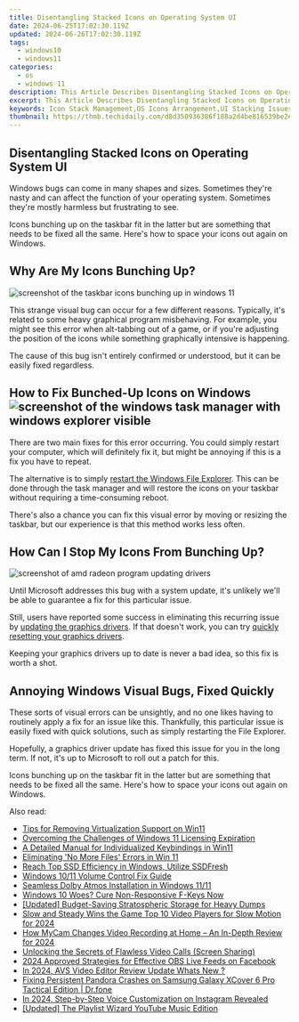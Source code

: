```yaml
---
title: Disentangling Stacked Icons on Operating System UI
date: 2024-06-25T17:02:30.119Z
updated: 2024-06-26T17:02:30.119Z
tags:
  - windows10
  - windows11
categories:
  - os
  - windows 11
description: This Article Describes Disentangling Stacked Icons on Operating System UI
excerpt: This Article Describes Disentangling Stacked Icons on Operating System UI
keywords: Icon Stack Management,OS Icons Arrangement,UI Stacking Issues,UI Icon Organization,Operating System Symbols,Display Order Optimization,Interface Icons Placement
thumbnail: https://thmb.techidaily.com/d8d350936386f188a2d4be816539be2eaee7c30695c76166aa925348b0ff1b74.jpg
---
```


## Disentangling Stacked Icons on Operating System UI

 Windows bugs can come in many shapes and sizes. Sometimes they're nasty and can affect the function of your operating system. Sometimes they're mostly harmless but frustrating to see.

 Icons bunching up on the taskbar fit in the latter but are something that needs to be fixed all the same. Here's how to space your icons out again on Windows.

## Why Are My Icons Bunching Up?

![screenshot of the taskbar icons bunching up in windows 11](https://static1.makeuseofimages.com/wordpress/wp-content/uploads/2023/05/screenshot_of_windows_11_bug_icons_bunching_up.jpg)

 This strange visual bug can occur for a few different reasons. Typically, it's related to some heavy graphical program misbehaving. For example, you might see this error when alt-tabbing out of a game, or if you're adjusting the position of the icons while something graphically intensive is happening.

 The cause of this bug isn't entirely confirmed or understood, but it can be easily fixed regardless.

## How to Fix Bunched-Up Icons on Windows ![screenshot of the windows task manager with windows explorer visible](https://static1.makeuseofimages.com/wordpress/wp-content/uploads/2023/05/screenshot_of_windows_task_manager_explorer.jpg)

 There are two main fixes for this error occurring. You could simply restart your computer, which will definitely fix it, but might be annoying if this is a fix you have to repeat.

 The alternative is to simply [restart the Windows File Explorer](https://www.makeuseof.com/ways-to-restart-file-explorer-windows-10/). This can be done through the task manager and will restore the icons on your taskbar without requiring a time-consuming reboot.

 There's also a chance you can fix this visual error by moving or resizing the taskbar, but our experience is that this method works less often.

## How Can I Stop My Icons From Bunching Up?

![screenshot of amd radeon program updating drivers](https://static1.makeuseofimages.com/wordpress/wp-content/uploads/2023/05/screenshot_of_radeon_program_updating_drivers.jpg)

 Until Microsoft addresses this bug with a system update, it's unlikely we'll be able to guarantee a fix for this particular issue.

 Still, users have reported some success in eliminating this recurring issue by [updating the graphics drivers](https://www.makeuseof.com/update-graphics-drivers-in-windows-10/). If that doesn't work, you can try [quickly resetting your graphics drivers](https://www.makeuseof.com/reset-graphics-driver-windows/).

 Keeping your graphics drivers up to date is never a bad idea, so this fix is worth a shot.

## Annoying Windows Visual Bugs, Fixed Quickly

 These sorts of visual errors can be unsightly, and no one likes having to routinely apply a fix for an issue like this. Thankfully, this particular issue is easily fixed with quick solutions, such as simply restarting the File Explorer.

 Hopefully, a graphics driver update has fixed this issue for you in the long term. If not, it's up to Microsoft to roll out a patch for this.

 Icons bunching up on the taskbar fit in the latter but are something that needs to be fixed all the same. Here's how to space your icons out again on Windows.

<span class="atpl-alsoreadstyle">Also read:</span>
<div><ul>
<li><a href="https://win11-tips.techidaily.com/tips-for-removing-virtualization-support-on-win11/"><u>Tips for Removing Virtualization Support on Win11</u></a></li>
<li><a href="https://win11-tips.techidaily.com/overcoming-the-challenges-of-windows-11-licensing-expiration/"><u>Overcoming the Challenges of Windows 11 Licensing Expiration</u></a></li>
<li><a href="https://win11-tips.techidaily.com/a-detailed-manual-for-individualized-keybindings-in-win11/"><u>A Detailed Manual for Individualized Keybindings in Win11</u></a></li>
<li><a href="https://win11-tips.techidaily.com/eliminating-no-more-files-errors-in-win-11/"><u>Eliminating 'No More Files' Errors in Win 11</u></a></li>
<li><a href="https://win11-tips.techidaily.com/reach-top-ssd-efficiency-in-windows-utilize-ssdfresh/"><u>Reach Top SSD Efficiency in Windows, Utilize SSDFresh</u></a></li>
<li><a href="https://win11-tips.techidaily.com/windows-1011-volume-control-fix-guide/"><u>Windows 10/11 Volume Control Fix Guide</u></a></li>
<li><a href="https://win11-tips.techidaily.com/seamless-dolby-atmos-installation-in-windows-1111/"><u>Seamless Dolby Atmos Installation in Windows 11/11</u></a></li>
<li><a href="https://win11-tips.techidaily.com/windows-10-woes-cure-non-responsive-f-keys-now/"><u>Windows 10 Woes? Cure Non-Responsive F-Keys Now</u></a></li>
<li><a href="https://extra-hints.techidaily.com/updated-budget-saving-stratospheric-storage-for-heavy-dumps/"><u>[Updated] Budget-Saving Stratospheric Storage for Heavy Dumps</u></a></li>
<li><a href="https://video-creation-software.techidaily.com/slow-and-steady-wins-the-game-top-10-video-players-for-slow-motion-for-2024/"><u>Slow and Steady Wins the Game Top 10 Video Players for Slow Motion for 2024</u></a></li>
<li><a href="https://on-screen-recording.techidaily.com/how-mycam-changes-video-recording-at-home-an-in-depth-review-for-2024/"><u>How MyCam Changes Video Recording at Home – An In-Depth Review for 2024</u></a></li>
<li><a href="https://digital-screen-recording.techidaily.com/unlocking-the-secrets-of-flawless-video-calls-screen-sharing/"><u>Unlocking the Secrets of Flawless Video Calls (Screen Sharing)</u></a></li>
<li><a href="https://screen-mirroring-recording.techidaily.com/2024-approved-strategies-for-effective-obs-live-feeds-on-facebook/"><u>2024 Approved  Strategies for Effective OBS Live Feeds on Facebook</u></a></li>
<li><a href="https://ai-driven-video-production.techidaily.com/in-2024-avs-video-editor-review-update-whats-new/"><u>In 2024, AVS Video Editor Review Update Whats New ?</u></a></li>
<li><a href="https://howto.techidaily.com/fixing-persistent-pandora-crashes-on-samsung-galaxy-xcover-6-pro-tactical-edition-drfone-by-drfone-fix-android-problems-fix-android-problems/"><u>Fixing Persistent Pandora Crashes on Samsung Galaxy XCover 6 Pro Tactical Edition | Dr.fone</u></a></li>
<li><a href="https://instagram-clips.techidaily.com/in-2024-step-by-step-voice-customization-on-instagram-revealed/"><u>In 2024, Step-by-Step Voice Customization on Instagram Revealed</u></a></li>
<li><a href="https://facebook-video-footage.techidaily.com/updated-the-playlist-wizard-youtube-music-edition/"><u>[Updated] The Playlist Wizard  YouTube Music Edition</u></a></li>
</ul></div>

<ins class="adsbygoogle"
      style="display:block"
      data-ad-client="ca-pub-7571918770474297"
      data-ad-slot="8358498916"
      data-ad-format="auto"
      data-full-width-responsive="true"></ins>